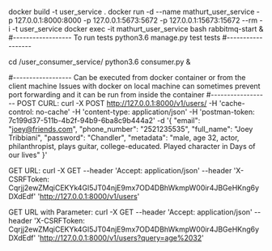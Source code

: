 docker build -t user_service .
docker run -d --name mathurt_user_service -p 127.0.0.1:8000:8000 -p 127.0.0.1:5673:5672 -p 127.0.0.1:15673:15672 --rm -i -t user_service
docker exec -it mathurt_user_service bash 
rabbitmq-start &
#------------------
To run tests
python3.6 manage.py test tests
#------------------

cd /user_consumer_service/
python3.6 consumer.py &

#------------------
Can be executed from docker container or from the client machine
Issues with docker on local machine can sometimes prevent port forwarding and it can be run from inside the container
#------------------
POST CURL:
curl -X POST   http://127.0.0.1:8000/v1/users/   -H 'cache-control: no-cache'   -H 'content-type: application/json'   -H 'postman-token: 7c199d37-511b-4b2f-94b9-6ba8c9b444a2'   -d '{
  "email": "joey@friends.com",
  "phone_number": "2521235535",
  "full_name": "Joey Tribbiani",
  "password": "Chandler",
  "metadata": "male, age 32, actor, philanthropist, plays guitar, college-educated. Played character in Days of our lives"
  }'

GET URL:
curl -X GET --header 'Accept: application/json' --header 'X-CSRFToken: Cqrjj2ewZMqiCEKYk4Gl5JT04njE9mx7OD4DBhWkmpW00ir4JBGeHKng6yDXdEdf' 'http://127.0.0.1:8000/v1/users'

GET URL with Parameter:
curl -X GET --header 'Accept: application/json' --header 'X-CSRFToken: Cqrjj2ewZMqiCEKYk4Gl5JT04njE9mx7OD4DBhWkmpW00ir4JBGeHKng6yDXdEdf' 'http://127.0.0.1:8000/v1/users?query=age%2032'
